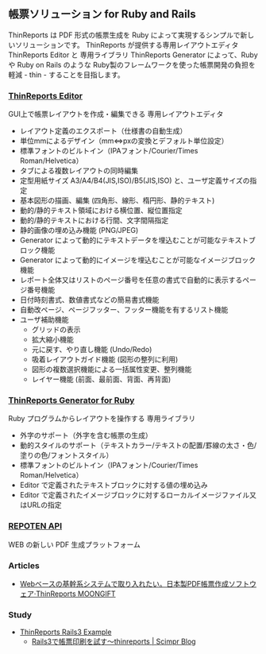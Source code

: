 ## 帳票ソリューション for Ruby and Rails

ThinReports は PDF 形式の帳票生成を Ruby によって実現するシンプルで新しいソリューションです。 ThinReports が提供する専用レイアウトエディタ ThinReports Editor と 専用ライブラリ ThinReports Generator によって、Ruby や Ruby on Rails のような Ruby製のフレームワークを使った帳票開発の負担を軽減 - thin - することを目指します。

### [ThinReports Editor](http://www.thinreports.org/features/editor/)

GUI上で帳票レイアウトを作成・編集できる 専用レイアウトエディタ

- レイアウト定義のエクスポート（仕様書の自動生成）
- 単位mmによるデザイン（mm⇔pxの変換とデフォルト単位設定）
- 標準フォントのビルトイン（IPAフォント/Courier/Times Roman/Helvetica）
- タブによる複数レイアウトの同時編集
- 定型用紙サイズ A3/A4/B4(JIS,ISO)/B5(JIS,ISO) と、ユーザ定義サイズの指定
- 基本図形の描画、編集 (四角形、線形、楕円形、静的テキスト)
- 動的/静的テキスト領域における横位置、縦位置指定
- 動的/静的テキストにおける行間、文字間隔指定
- 静的画像の埋め込み機能 (PNG/JPEG)
- Generator によって動的にテキストデータを埋込むことが可能なテキストブロック機能
- Generator によって動的にイメージを埋込むことが可能なイメージブロック機能
- レポート全体又はリストのページ番号を任意の書式で自動的に表示するページ番号機能
- 日付時刻書式、数値書式などの簡易書式機能
- 自動改ページ、ページフッター、フッター機能を有するリスト機能
- ユーザ補助機能
    - グリッドの表示
    - 拡大縮小機能
    - 元に戻す、やり直し機能 (Undo/Redo)
    - 吸着レイアウトガイド機能 (図形の整列に利用)
    - 図形の複数選択機能による一括属性変更、整列機能
    - レイヤー機能 (前面、最前面、背面、再背面)

### [ThinReports Generator for Ruby](http://www.thinreports.org/features/generator/)

Ruby プログラムからレイアウトを操作する 専用ライブラリ

- 外字のサポート（外字を含む帳票の生成）
- 動的スタイルのサポート（テキストカラー/テキストの配置/罫線の太さ・色/塗りの色/フォントスタイル）
- 標準フォントのビルトイン（IPAフォント/Courier/Times Roman/Helvetica）
- Editor で定義されたテキストブロックに対する値の埋め込み
- Editor で定義されたイメージブロックに対するローカルイメージファイル又はURLの指定

### [REPOTEN API](http://repoten-api.net/)

WEB の新しい PDF 生成プラットフォーム

### Articles

- [Webベースの基幹系システムで取り入れたい。日本製PDF帳票作成ソフトウェア·ThinReports MOONGIFT](http://www.moongift.jp/2011/11/20111122-2/)

### Study

- [ThinReports Rails3 Example](https://github.com/thinreports/thinreports-rails3-example)
    - [Rails3で帳票印刷を試す～thinreports | Scimpr Blog](http://blog.scimpr.com/2012/10/22/rails3%E3%81%A7%E5%B8%B3%E7%A5%A8%E5%8D%B0%E5%88%B7%E3%82%92%E8%A9%A6%E3%81%99%EF%BD%9Ethinreports/)

